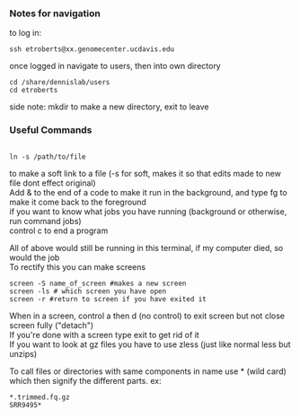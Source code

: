 ### Notes for navigation
 
 to log in:
 
 ```
 ssh etroberts@xx.genomecenter.ucdavis.edu
 ```
 once logged in navigate to users, then into own directory
 ```
 cd /share/dennislab/users
 cd etroberts
 ```
 side note: mkdir to make a new directory, exit to leave
 
 ### Useful Commands
 ```
 
 ln -s /path/to/file
 ```
 to make a soft link to a file (-s for soft, makes it so that edits made to new file dont effect original)  
 Add & to the end of a code to make it run in the background, and type fg to make it come back to the foreground  
 if you want to know what jobs you have running (background or otherwise, run command jobs)  
 control c to end a program  
   
 All of above would still be running in this terminal, if my computer died, so would the job  
 To rectify this you can make screens
 ```
 screen -S name_of_screen #makes a new screen
 screen -ls # which screen you have open
 screen -r #return to screen if you have exited it
 ```
 When in a screen, control a then d (no control) to exit screen but not close screen fully ("detach")  
 If you're done with a screen type exit to get rid of it  
 If you want to look at gz files you have to use zless (just like normal less but unzips)  
 
 To call files or directories with same components in name use * (wild card) which then signify the different parts. ex:
 ```
 *.trimmed.fq.gz
 SRR9495*
 ```
 
 

